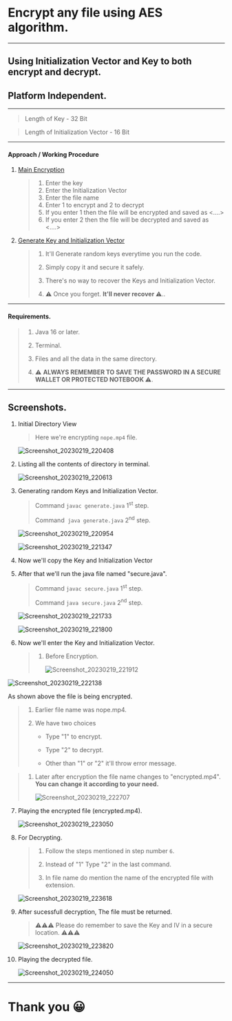 # Encrypt any file using AES algorithm.

<hr>

## Using Initialization Vector and Key to both encrypt and decrypt.

## Platform Independent.

<hr>

> Length of Key - 32 Bit

> Length of Initialization Vector - 16 Bit

<hr>

#### Approach / Working Procedure

1. [Main Encryption](https://github.com/aayushkumar20/File-Encryption-in-JAVA/blob/main/generate.java)
   
   > 1. Enter the key
   > 2. Enter the Initialization Vector
   > 3. Enter the file name
   > 4. Enter 1 to encrypt and 2 to decrypt
   > 5. If you enter 1 then the file will be encrypted and saved as <....>
   > 6. If you enter 2 then the file will be decrypted and saved as <....>

2. [Generate Key and Initialization Vector](https://github.com/aayushkumar20/File-Encryption-in-JAVA/blob/main/generate.java)
   
   > 1. It'll Generate random keys everytime you run the code.
   > 
   > 2. Simply copy it and secure it safely.
   > 
   > 3. There's no way to recover the  Keys and Initialization Vector.
   > 
   > 4. ⚠️ Once you forget. <B> It'll never recover </B> ⚠️..

<hr>

#### Requirements.

> 1. Java 16 or later.
> 
> 2. Terminal.
> 
> 3. Files and all the data in the same directory.
> 
> 4. ⚠️ <B> ALWAYS REMEMBER TO SAVE THE PASSWORD IN A SECURE WALLET OR PROTECTED NOTEBOOK </B> ⚠️.

<hr> 

## Screenshots.

1. Initial Directory View 
   
   > Here we're encrypting ```nope.mp4``` file.
   
   ![Screenshot_20230219_220408](https://user-images.githubusercontent.com/37871733/219963610-6aa186cd-3c30-4b03-ba42-ee1eb4623312.png)


2. Listing all the contents of directory in terminal.
   
   ![Screenshot_20230219_220613](https://user-images.githubusercontent.com/37871733/219963630-0f147983-324d-4a23-bfb7-1792dacf43a6.png)


3. Generating random Keys and Initialization Vector.
   
   > Command ```javac generate.java```  1<sup>st</sup> step.
   > 
   > Command  ```java generate.java```  2<sup>nd</sup> step.
   
   ![Screenshot_20230219_220954](https://user-images.githubusercontent.com/37871733/219963714-711de8b6-8c12-423b-8d4e-14c77f789b4b.png)
   
   ![Screenshot_20230219_221347](https://user-images.githubusercontent.com/37871733/219963726-9828f933-cbf5-422a-8fb7-067e697d1935.png)



4. Now we'll copy the Key and Initialization Vector

5. After that we'll run the java file named "secure.java".
   
   > Command ```javac secure.java``` 1<sup>st</sup> step.
   > 
   > Command ```java secure.java``` 2<sup>nd</sup> step.
   
   ![Screenshot_20230219_221733](https://user-images.githubusercontent.com/37871733/219963740-880a5b3d-a444-48f5-8c28-7c0320e1fdb6.png)

   ![Screenshot_20230219_221800](https://user-images.githubusercontent.com/37871733/219963749-00ec1cec-58d4-455c-90d7-e7148627e243.png)


6. Now we'll enter the Key and Initialization Vector.
   
   > 1. Before Encryption.
   >    
   >    ![Screenshot_20230219_221912](https://user-images.githubusercontent.com/37871733/219963766-772ec517-3b35-4a88-b952-47fb3624b17e.png)

  ![Screenshot_20230219_222138](https://user-images.githubusercontent.com/37871733/219963822-c07dad50-5407-44a1-a43d-bdcc87ac3a59.png)

  As shown above the file is being encrypted.

  > 1. Earlier file name was nope.mp4.
  > 
  > 2. We have two choices
  >    
  >    - Type "1" to encrypt.
  >    
  >    - Type "2" to decrypt.
  >    
  >    - Other than "1" or "2" it'll throw error message.

> 1. Later after encryption the file name changes to "encrypted.mp4". <B> You can change it according to your need. </B>
>    
>    ![Screenshot_20230219_222707](https://user-images.githubusercontent.com/37871733/219963844-a27382d3-16dc-4b54-a5b7-d6c2b335c8d4.png)

7. Playing the encrypted file (encrypted.mp4).
   
   ![Screenshot_20230219_223050](https://user-images.githubusercontent.com/37871733/219963853-2367d5fa-bec8-4855-a9d3-8633b860b995.png)


8. For Decrypting.
   
   > 1. Follow the steps mentioned in step number ```6```.
   > 
   > 2. Instead of "1" Type "2" in the last command.
   > 
   > 3. In file name do mention the name of the encrypted file with extension.
   
   ![Screenshot_20230219_223618](https://user-images.githubusercontent.com/37871733/219963867-9a57d8f1-2dfd-4252-939a-81d23f1663a0.png)


9. After sucessfull decryption, The file must be returned.
   
   > ⚠️⚠️⚠️ Please do remember to save the Key and IV in a secure location. ⚠️⚠️⚠️
   
   ![Screenshot_20230219_223820](https://user-images.githubusercontent.com/37871733/219963871-76c6aba5-2721-4dc4-99e0-6421956e2991.png)

10. Playing the decrypted file.
    
    ![Screenshot_20230219_224050](https://user-images.githubusercontent.com/37871733/219963877-30d74908-6a07-4899-a3b1-8372173979de.png)

<hr>

# Thank you 😀
